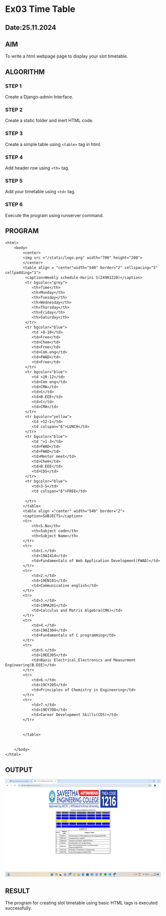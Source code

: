 # Ex03 Time Table
## Date:25.11.2024

## AIM
To write a html webpage page to display your slot timetable.

## ALGORITHM
### STEP 1
Create a Django-admin Interface.

### STEP 2
Create a static folder and inert HTML code.

### STEP 3
Create a simple table using ```<table>``` tag in html.

### STEP 4
Add header row using ```<th>``` tag.

### STEP 5
Add your timetable using ```<td>``` tag.

### STEP 6
Execute the program using runserver command.

## PROGRAM
```
<html>
    <body>
        <center>
        <img src ="/static/logo.png" width="700" height="200">
        </center>
        <table align = "center"width="540" border="2" cellspacing="5" cellpadding="1">
         <caption>Weekly schedule-Harini S(24901228)</caption>
         <tr bgcolor="grey">
            <th>Time</th>
            <th>Monday</th>
            <th>Tuesday</th>
            <th>Wednesday</th>
            <th>Thursday</th>
            <th>Friday</th>
            <th>Saturday</th>
         </tr>
         <tr bgcolor="blue">
            <td >8-10</td>
            <td>Free</td>
            <td>Chem</td>
            <td>Free</td>
            <td>Com.eng</td>
            <td>FWAD</td>
            <td>Free</td>
         </tr>
         <tr bgcolor="blue">
            <td >10-12</td>
            <td>Com eng</td>
            <td>CMA</td>
            <td>C</td>
            <td>B.EEE</td>
            <td>C</td>
            <td>CMA</td>
         </tr>
         <tr bgcolor="yellow">
            <td >12-1</td>
            <td colspan="6">LUNCH</td>
         </tr>
         <tr bgcolor="blue">
            <td ">1-3</td>
            <td>FWAD</td>
            <td>FWAD</td>
            <td>Mentor meet</td>
            <td>Chem</td>
            <td>B.EEE</td>
            <td>CDS</td>
         </tr>
         <tr bgcolor="blue">
            <td>3-5</td>
            <td colspan="6">FREE</td>
        
         </tr>
        </table>
        <table align ="center" width="540" border="2">
        <caption>SUBJECTS</caption>
        <tr>
            <th>S.No</th>
            <th>Subject code</th>
            <th>Subject Name</th>
        </tr>
        <tr>
            <td>1.</td>
            <td>19AI414</td>
            <td>Fundamentals of Web Application Development(FWAD)</td>
        </tr>
        <tr>
            <td>2.</td>
            <td>19EN101</td>
            <td>Communicative english</td>
        </tr>
        <tr>
            <td>3.</td>
            <td>19MA201</td>
            <td>Calculus and Matrix Algebra(CMA)</td>
        </tr>
        <tr>
            <td>4.</td>
            <td>19AI304</td>
            <td>Fundamentals of C programming</td>
        </tr>
        <tr>
            <td>5.</td>
            <td>19EE305</td>
            <td>Basic Electrical,Electronics and Measurment Engineering(B.EEE)</td>
        </tr>
        <tr>
            <td>6.</td>
            <td>19CY205</td>
            <td>Principles of Chemistry in Engineering</td>
        </tr>
        <tr>
            <td>7.</td>
            <td>19EY708</td>
            <td>Career Development Skills(CDS)</td>
        </tr>


        </table>

         
    </body>
</html>
```


## OUTPUT
![alt text](<Screenshot (13).png>)

## RESULT
The program for creating slot timetable using basic HTML tags is executed successfully.
